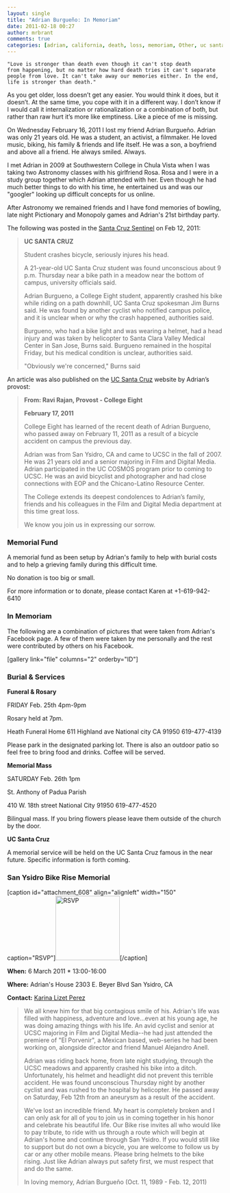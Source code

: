 ```yaml
---
layout: single
title: "Adrian Burgueño: In Memoriam"
date: 2011-02-18 00:27
author: mrbrant
comments: true
categories: [adrian, california, death, loss, memoriam, Other, uc santa cruz]
---
```

<code>"Love is stronger than death even though it can't stop death from happening, but no matter how hard death tries it can't separate people from love. It can't take away our memories either. In the end, life is stronger than death."</code>

As you get older, loss doesn’t get any easier. You would think it does, but it doesn’t. At the same time, you cope with it in a different way. I don’t know if I would call it internalization or rationalization or a combination of both, but rather than raw hurt it’s more like emptiness. Like a piece of me is missing.

On Wednesday February 16, 2011 I lost my friend Adrian Burgueño. Adrian was only 21 years old. He was a student, an activist, a filmmaker. He loved music, biking, his family &amp; friends and life itself. He was a son, a boyfriend and above all a friend. He always smiled. Always.

I met Adrian in 2009 at Southwestern College in Chula Vista when I was taking two Astronomy classes with his girlfriend Rosa. Rosa and I were in a study group together which Adrian attended with her. Even though he had much better things to do with his time, he entertained us and was our "googler" looking up difficult concepts for us online.

After Astronomy we remained friends and I have fond memories of bowling, late night Pictionary and Monopoly games and Adrian's 21st birthday party.

The following was posted in the <a href="http://www.santacruzsentinel.com/traffic/ci_17368574">Santa Cruz Sentinel</a> on Feb 12, 2011:
<blockquote><strong>UC SANTA CRUZ</strong>

Student crashes bicycle, seriously injures his head.

A 21-year-old UC Santa Cruz student was found unconscious about 9 p.m. Thursday near a bike path in a meadow near the bottom of campus, university officials said.

Adrian Burgueno, a College Eight student, apparently crashed his bike while riding on a path downhill, UC Santa Cruz spokesman Jim Burns said. He was found by another cyclist who notified campus police, and it is unclear when or why the crash happened, authorities said.

Burgueno, who had a bike light and was wearing a helmet, had a head injury and was taken by helicopter to Santa Clara Valley Medical Center in San Jose, Burns said. Burgueno remained in the hospital Friday, but his medical condition is unclear, authorities said.

"Obviously we're concerned," Burns said</blockquote>
An article was also published on the <a href="http://news.ucsc.edu/2011/02/burgueno.html">UC Santa Cruz</a> website by Adrian’s provost:
<blockquote><strong>From: Ravi Rajan, Provost - College Eight</strong>

<strong>February 17, 2011</strong>

College Eight has learned of the recent death of Adrian Burgueno, who passed away on February 11, 2011 as a result of a bicycle accident on campus the previous day.

Adrian was from San Ysidro, CA and came to UCSC in the fall of 2007. He was 21 years old and a senior majoring in Film and Digital Media. Adrian participated in the UC COSMOS program prior to coming to UCSC.  He was an avid bicyclist and photographer and had close connections with EOP and the Chicano-Latino Resource Center.

The College extends its deepest condolences to Adrian’s family, friends and his colleagues in the Film and Digital Media department at this time great loss.

We know you join us in expressing our sorrow.</blockquote>
<h3>Memorial Fund</h3>
A memorial fund as been setup by Adrian's family to help with burial costs and to help a grieving family during this difficult time.

No donation is too big or small.

For more information or to donate, please contact Karen at +1-619-942-6410
<h3>In Memoriam</h3>
The following are a combination of pictures that were taken from Adrian's Facebook page. A few of them were taken by me personally and the rest were contributed by others on his Facebook.

[gallery link="file" columns="2" orderby="ID"]
<h3>Burial &amp; Services</h3>
<!-- p.p1 {margin: 0.0px 0.0px 12.0px 0.0px; font: 12.0px Helvetica} --><strong>Funeral &amp; Rosary</strong>

<strong> </strong>FRIDAY Feb. 25th 4pm-9pm

Rosary held at 7pm.

Heath Funeral Home
611 Highland ave
National city CA 91950
619-477-4139

Please park in the designated parking lot. There is also an outdoor patio so feel free to bring food and drinks. Coffee will be served.

<strong>Memorial Mass</strong>

SATURDAY Feb. 26th 1pm

St. Anthony of Padua Parish

410 W. 18th street National City 91950
619-477-4520

Bilingual mass. If you bring flowers please leave them outside of the church by the door.

<strong>UC Santa Cruz</strong>

A memorial service will be held on the UC Santa Cruz famous in the near future. Specific information is forth coming.
<h3>San Ysidro Bike Rise Memorial</h3>
<strong> </strong>

[caption id="attachment_608" align="alignleft" width="150" caption="RSVP"]<a href="http://www.facebook.com/event.php?eid=164828343570112"><img class="size-thumbnail wp-image-608" title="RSVP" src="http://michaelbrant.com/wp-content/uploads/2011/02/facebook_bz2d-150x150.png" alt="RSVP" width="150" height="150" /></a>[/caption]

<strong>When:</strong>
6 March 2011 * 13:00-16:00

<strong>Where:</strong>
Adrian's House
2303 E. Beyer Blvd
San Ysidro, CA

<strong>Contact:</strong> <a href="http://www.facebook.com/wickedmistress777">Karina Lizet Perez</a>
<blockquote>We all knew him for that big contagious smile of his. Adrian's life was filled with happiness, adventure and love...even at his young age, he was doing amazing things with his life. An avid cyclist and senior at UCSC majoring in Film and Digital Media--he had just attended the premiere of "El Porvenir", a Mexican based, web-series he had been working on, alongside director and friend Manuel Alejandro Anell.

Adrian was riding back home, from late night studying, through the UCSC meadows and apparently crashed his bike into a ditch. Unfortunately, his helmet and headlight did not prevent this terrible accident. He was found unconscious Thursday night by another cyclist and was rushed to the hospital by helicopter. He passed away on Saturday, Feb 12th from an aneurysm as a result of the accident.

We've lost an incredible friend. My heart is completely broken and I can only ask for all of you to join us in coming together in his honor and celebrate his beautiful life. Our Bike rise invites all who would like to pay tribute, to ride with us through a route which will begin at Adrian's home and continue through San Ysidro. If you would still like to support but do not own a bicycle, you are welcome to follow us by car or any other mobile means. Please bring helmets to the bike rising. Just like Adrian always put safety first, we must respect that and do the same.

In loving memory,
Adrian Burgueño
(Oct. 11, 1989 - Feb. 12, 2011)</blockquote>

